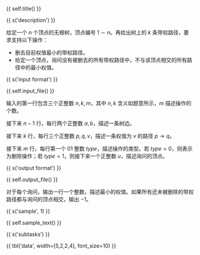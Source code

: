 {{ self.title() }}

{{ s('description') }}

给定一个 $n$ 个顶点的无根树，顶点编号 $1 \sim n$。再给出树上的 $k$ 条带权路径，要求支持以下操作：

+ 删去目前权值最小的带权路径。
+ 给定一个顶点，询问没有被删去的所有带权路径中，不与该顶点相交的所有路径中的最小权值。

{{ s('input format') }}

{{ self.input_file() }}

输入的第一行包含三个正整数 $n,k,m$，其中 $n,k$ 含义如题意所示，$m$ 描述操作的个数。

接下来 $n-1$ 行，每行两个正整数 $a, b$，描述一条树边。

接下来 $k$ 行，每行三个正整数 $p, q, v$，描述一条权值为 $v$ 的路径 $p \to q$。

接下来 $m$ 行，每行第一个 01 整数 $type$，描述操作的类型。若 $type=0$，则表示为删除操作；若 $type=1$，则接下来一个正整数 $u$，描述询问的顶点。

{{ s('output format') }}

{{ self.output_file() }}

对于每个询问，输出一行一个整数，描述最小的权值。如果所有还未被删除的带权路径都与询问的顶点相交，输出 $-1$。

{{ s('sample', 1) }}

{{ self.sample_text() }}

{{ s('subtasks') }}

{{ tbl('data', width=[5,2,2,4], font_size=10) }}
